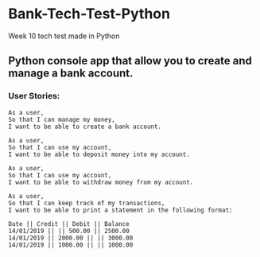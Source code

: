 # Bank-Tech-Test-Python
Week 10 tech test made in Python

## Python console app that allow you to create and manage a bank account.

### User Stories:
```
As a user,
So that I can manage my money,
I want to be able to create a bank account.

As a user,
So that I can use my account,
I want to be able to deposit money into my account.

As a user,
So that I can use my account,
I want to be able to withdraw money from my account.

As a user,
So that I can keep track of my transactions,
I want to be able to print a statement in the following format:

Date || Credit || Debit || Balance
14/01/2019 || || 500.00 || 2500.00
14/01/2019 || 2000.00 || || 3000.00
14/01/2019 || 1000.00 || || 1000.00
```
